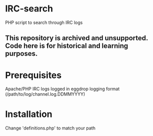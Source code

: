 IRC-search
==========

PHP script to search through IRC logs

## This repository is archived and unsupported.  Code here is for historical and learning purposes.

Prerequisites
=============

Apache/PHP
IRC logs logged in eggdrop logging format (/path/to/log/channel.log.DDMMYYYY)

Installation
============

Change 'definitions.php' to match your path
